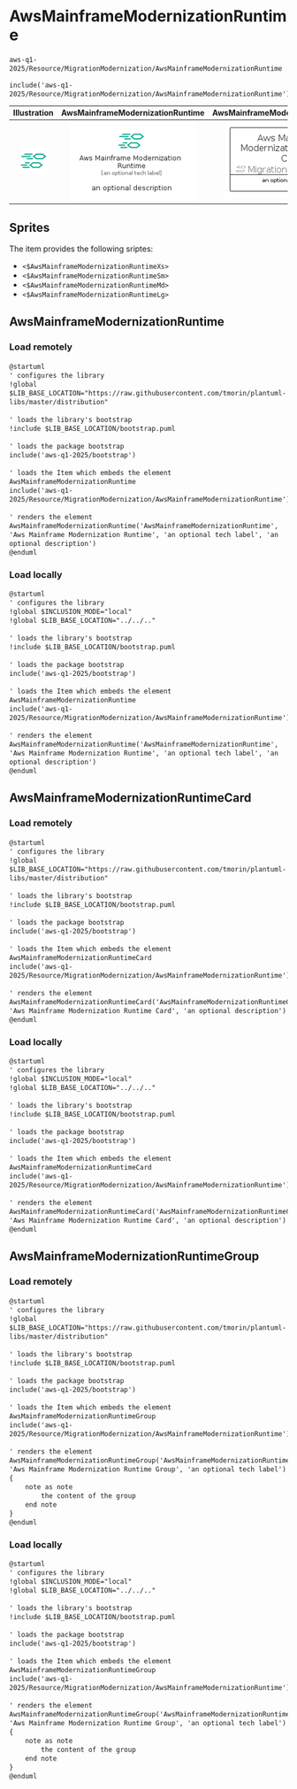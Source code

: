 # AwsMainframeModernizationRuntime


```text
aws-q1-2025/Resource/MigrationModernization/AwsMainframeModernizationRuntime
```

```text
include('aws-q1-2025/Resource/MigrationModernization/AwsMainframeModernizationRuntime')
```



| Illustration | AwsMainframeModernizationRuntime | AwsMainframeModernizationRuntimeCard | AwsMainframeModernizationRuntimeGroup |
| :---: | :---: | :---: | :---: |
| ![illustration for Illustration](../../../aws-q1-2025/Resource/MigrationModernization/AwsMainframeModernizationRuntime.png) | ![illustration for AwsMainframeModernizationRuntime](../../../aws-q1-2025/Resource/MigrationModernization/AwsMainframeModernizationRuntime.Local.png) | ![illustration for AwsMainframeModernizationRuntimeCard](../../../aws-q1-2025/Resource/MigrationModernization/AwsMainframeModernizationRuntimeCard.Local.png) | ![illustration for AwsMainframeModernizationRuntimeGroup](../../../aws-q1-2025/Resource/MigrationModernization/AwsMainframeModernizationRuntimeGroup.Local.png) |



## Sprites
The item provides the following sriptes:

- `<$AwsMainframeModernizationRuntimeXs>`
- `<$AwsMainframeModernizationRuntimeSm>`
- `<$AwsMainframeModernizationRuntimeMd>`
- `<$AwsMainframeModernizationRuntimeLg>`





## AwsMainframeModernizationRuntime

### Load remotely
```plantuml
@startuml
' configures the library
!global $LIB_BASE_LOCATION="https://raw.githubusercontent.com/tmorin/plantuml-libs/master/distribution"

' loads the library's bootstrap
!include $LIB_BASE_LOCATION/bootstrap.puml

' loads the package bootstrap
include('aws-q1-2025/bootstrap')

' loads the Item which embeds the element AwsMainframeModernizationRuntime
include('aws-q1-2025/Resource/MigrationModernization/AwsMainframeModernizationRuntime')

' renders the element
AwsMainframeModernizationRuntime('AwsMainframeModernizationRuntime', 'Aws Mainframe Modernization Runtime', 'an optional tech label', 'an optional description')
@enduml
```

### Load locally
```plantuml
@startuml
' configures the library
!global $INCLUSION_MODE="local"
!global $LIB_BASE_LOCATION="../../.."

' loads the library's bootstrap
!include $LIB_BASE_LOCATION/bootstrap.puml

' loads the package bootstrap
include('aws-q1-2025/bootstrap')

' loads the Item which embeds the element AwsMainframeModernizationRuntime
include('aws-q1-2025/Resource/MigrationModernization/AwsMainframeModernizationRuntime')

' renders the element
AwsMainframeModernizationRuntime('AwsMainframeModernizationRuntime', 'Aws Mainframe Modernization Runtime', 'an optional tech label', 'an optional description')
@enduml
```

## AwsMainframeModernizationRuntimeCard

### Load remotely
```plantuml
@startuml
' configures the library
!global $LIB_BASE_LOCATION="https://raw.githubusercontent.com/tmorin/plantuml-libs/master/distribution"

' loads the library's bootstrap
!include $LIB_BASE_LOCATION/bootstrap.puml

' loads the package bootstrap
include('aws-q1-2025/bootstrap')

' loads the Item which embeds the element AwsMainframeModernizationRuntimeCard
include('aws-q1-2025/Resource/MigrationModernization/AwsMainframeModernizationRuntime')

' renders the element
AwsMainframeModernizationRuntimeCard('AwsMainframeModernizationRuntimeCard', 'Aws Mainframe Modernization Runtime Card', 'an optional description')
@enduml
```

### Load locally
```plantuml
@startuml
' configures the library
!global $INCLUSION_MODE="local"
!global $LIB_BASE_LOCATION="../../.."

' loads the library's bootstrap
!include $LIB_BASE_LOCATION/bootstrap.puml

' loads the package bootstrap
include('aws-q1-2025/bootstrap')

' loads the Item which embeds the element AwsMainframeModernizationRuntimeCard
include('aws-q1-2025/Resource/MigrationModernization/AwsMainframeModernizationRuntime')

' renders the element
AwsMainframeModernizationRuntimeCard('AwsMainframeModernizationRuntimeCard', 'Aws Mainframe Modernization Runtime Card', 'an optional description')
@enduml
```

## AwsMainframeModernizationRuntimeGroup

### Load remotely
```plantuml
@startuml
' configures the library
!global $LIB_BASE_LOCATION="https://raw.githubusercontent.com/tmorin/plantuml-libs/master/distribution"

' loads the library's bootstrap
!include $LIB_BASE_LOCATION/bootstrap.puml

' loads the package bootstrap
include('aws-q1-2025/bootstrap')

' loads the Item which embeds the element AwsMainframeModernizationRuntimeGroup
include('aws-q1-2025/Resource/MigrationModernization/AwsMainframeModernizationRuntime')

' renders the element
AwsMainframeModernizationRuntimeGroup('AwsMainframeModernizationRuntimeGroup', 'Aws Mainframe Modernization Runtime Group', 'an optional tech label') {
    note as note
        the content of the group
    end note
}
@enduml
```

### Load locally
```plantuml
@startuml
' configures the library
!global $INCLUSION_MODE="local"
!global $LIB_BASE_LOCATION="../../.."

' loads the library's bootstrap
!include $LIB_BASE_LOCATION/bootstrap.puml

' loads the package bootstrap
include('aws-q1-2025/bootstrap')

' loads the Item which embeds the element AwsMainframeModernizationRuntimeGroup
include('aws-q1-2025/Resource/MigrationModernization/AwsMainframeModernizationRuntime')

' renders the element
AwsMainframeModernizationRuntimeGroup('AwsMainframeModernizationRuntimeGroup', 'Aws Mainframe Modernization Runtime Group', 'an optional tech label') {
    note as note
        the content of the group
    end note
}
@enduml
```

